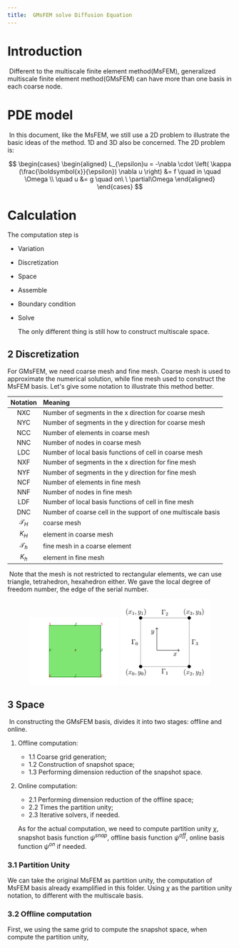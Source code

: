 ```yaml
---
title:	GMsFEM solve Diffusion Equation
---
```


# Introduction

​	Different to the multiscale finite element method(MsFEM), generalized multiscale finite element method(GMsFEM) can have more than one basis in each coarse node. 

# PDE model

​	In this document, like the MsFEM, we still use a 2D problem to illustrate the basic ideas of the method. 1D and 3D also be concerned. The 2D problem is:

$$
\begin{cases}
\begin{aligned}
L_{\epsilon}u =
-\nabla \cdot 
\left(
\kappa
(\frac{\boldsymbol{x}}{\epsilon})
\nabla u
\right)
&= f \quad in \quad \Omega \\
\quad u &= g \quad on\ \ \partial\Omega
\end{aligned}
\end{cases}
$$

# Calculation

The computation step is

- Variation
- Discretization
- Space
- Assemble
- Boundary condition
- Solve

	The only different thing is still how to construct multiscale space.
	
## 2 Discretization
   
   For GMsFEM, we need coarse mesh and fine mesh. Coarse mesh is used to 
approximate the numerical solution, while fine mesh used to construct 
the MsFEM basis. Let's give some notation to illustrate this method better.

| Notation |           Meaning            |
| :----:   | :----------------------------- |
|  NXC     | Number of segments in the x direction for coarse mesh|
|  NYC     | Number of segments in the y direction for coarse mesh|
|  NCC     |       Number of elements in coarse mesh       |
|  NNC     |       Number of nodes in coarse mesh       |
| LDC      | Number of local basis functions of cell in coarse mesh |
|  NXF     |  Number of segments in the x direction for fine mesh |
|  NYF     |  Number of segments in the y direction for fine mesh |
|  NCF     |       Number of elements in fine mesh       |
|  NNF     |       Number of nodes in fine mesh       |
| LDF 	   | Number of local basis functions of cell in fine mesh |
| DNC | Number of coarse cell in the support of one multiscale basis |
| $\mathcal{T}_H$ | coarse mesh |
| $K_H$ | element in coarse mesh|
| $\mathcal{T}_h$ | fine mesh in a coarse element |
| $K_h$ | element in fine mesh |

​	Note that the mesh is not restricted to rectangular elements, we can use triangle, tetrahedron, hexahedron either. We gave the local degree of freedom number, the edge of the serial number.

<div align=center>
<img src="../pics/fealpy_mesh_display.png" alt="参考单元网格节点编号" width="40%"/>
<img src="../pics/RectangleMesh.png" alt="笛卡尔坐标下的单元网格" width="40%"/>
</div>

## 3 Space

​	In constructing the GMsFEM basis, divides it into two stages: offline and online.

1. Offline computation:
   - 1.1 Coarse grid generation;
   - 1.2 Construction of snapshot space;
   - 1.3 Performing dimension reduction of the snapshot space.
2. Online computation:
   - 2.1 Performing dimension reduction of the offline space;
   - 2.2 Times the partition unity;
   - 2.3 Iterative solvers, if needed.

   As for the actual computation, we need to compute 
partition unity $\chi$, snapshot basis function $\psi^{snap}$, 
offline basis function $\psi^{off}$, 
online basis function $\psi^{on}$ if needed.


### 3.1 Partition Unity

   We can take the original MsFEM as partition unity, the computation of 
MsFEM basis already examplified in this folder. Using $\chi$ as the partition unity notation, to different with the multiscale basis.

### 3.2 Offline computation

   First, we using the same grid to compute the snapshot space,
when compute the partition unity, 